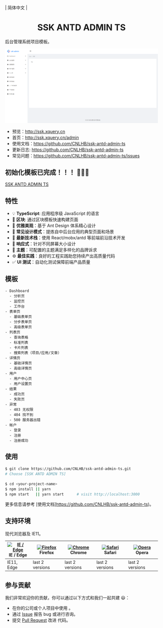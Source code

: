 | 简体中文 |

<h1 align="center">SSK ANTD ADMIN TS</h1>

后台管理系统项目模板。



![](https://github.com/CNLHB/ssk-antd-admin-ts/blob/master/page-history-view/2020-05-16.PNG?raw=true)



- 预览：http://ssk.xquery.cn
- 首页：http://ssk.xquery.cn/admin
- 使用文档：https://github.com/CNLHB/ssk-antd-admin-ts
- 更新日志: https://github.com/CNLHB/ssk-antd-admin-ts
- 常见问题：https://github.com/CNLHB/ssk-antd-admin-ts/issues

## 初始化模板已完成！！！ 🎉🎉🎉

[SSK ANTD ADMIN TS](https://github.com/CNLHB/ssk-antd-admin-ts)

## 特性

- :bulb: **TypeScript**: 应用程序级 JavaScript 的语言
- :scroll: **区块**: 通过区块模板快速构建页面
- :gem: **优雅美观**：基于 Ant Design 体系精心设计
- :triangular_ruler: **常见设计模式**：提炼自中后台应用的典型页面和场景
- :rocket: **最新技术栈**：使用 React/mobx/antd 等前端前沿技术开发
- :iphone: **响应式**：针对不同屏幕大小设计
- :art: **主题**：可配置的主题满足多样化的品牌诉求
- :gear: **最佳实践**：良好的工程实践助您持续产出高质量代码
- :white_check_mark: **UI 测试**：自动化测试保障前端产品质量

## 模板

```
- Dashboard
  - 分析页
  - 监控页
  - 工作台
- 表单页
  - 基础表单页
  - 分步表单页
  - 高级表单页
- 列表页
  - 查询表格
  - 标准列表
  - 卡片列表
  - 搜索列表（项目/应用/文章）
- 详情页
  - 基础详情页
  - 高级详情页
- 用户
  - 用户中心页
  - 用户设置页
- 结果
  - 成功页
  - 失败页
- 异常
  - 403 无权限
  - 404 找不到
  - 500 服务器出错
- 帐户
  - 登录
  - 注册
  - 注册成功
```

## 使用

```bash
$ git clone https://github.com/CNLHB/ssk-antd-admin-ts.git
# Choose [SSK ANTD ADMIN TS]

$ cd <your-project-name>
$ npm install || yarn
$ npm start   || yarn start      # visit http://localhost:3000
```

更多信息请参考 [使用文档]https://github.com/CNLHB/ssk-antd-admin-ts)。

## 支持环境

现代浏览器及 IE11。

| [<img src="https://raw.githubusercontent.com/alrra/browser-logos/master/src/edge/edge_48x48.png" alt="IE / Edge" width="24px" height="24px" />](http://godban.github.io/browsers-support-badges/)</br>IE / Edge | [<img src="https://raw.githubusercontent.com/alrra/browser-logos/master/src/firefox/firefox_48x48.png" alt="Firefox" width="24px" height="24px" />](http://godban.github.io/browsers-support-badges/)</br>Firefox | [<img src="https://raw.githubusercontent.com/alrra/browser-logos/master/src/chrome/chrome_48x48.png" alt="Chrome" width="24px" height="24px" />](http://godban.github.io/browsers-support-badges/)</br>Chrome | [<img src="https://raw.githubusercontent.com/alrra/browser-logos/master/src/safari/safari_48x48.png" alt="Safari" width="24px" height="24px" />](http://godban.github.io/browsers-support-badges/)</br>Safari | [<img src="https://raw.githubusercontent.com/alrra/browser-logos/master/src/opera/opera_48x48.png" alt="Opera" width="24px" height="24px" />](http://godban.github.io/browsers-support-badges/)</br>Opera |
| --------------------------------------------------------------------------------------------------------------------------------------------------------------------------------------------------------------- | ----------------------------------------------------------------------------------------------------------------------------------------------------------------------------------------------------------------- | ------------------------------------------------------------------------------------------------------------------------------------------------------------------------------------------------------------- | ------------------------------------------------------------------------------------------------------------------------------------------------------------------------------------------------------------- | --------------------------------------------------------------------------------------------------------------------------------------------------------------------------------------------------------- |
| IE11, Edge                                                                                                                                                                                                      | last 2 versions                                                                                                                                                                                                   | last 2 versions                                                                                                                                                                                               | last 2 versions                                                                                                                                                                                               | last 2 versions                                                                                                                                                                                           |

## 参与贡献

我们非常欢迎你的贡献，你可以通过以下方式和我们一起共建 :smiley:：

- 在你的公司或个人项目中使用 。
- 通过 [Issue](https://github.com/CNLHB/ssk-antd-admin-ts/issues) 报告 bug 或进行咨询。
- 提交 [Pull Request](https://github.com/CNLHB/ssk-antd-admin-ts/pulls) 改进 代码。

